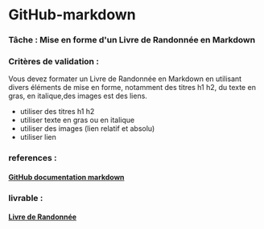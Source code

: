 # GitHub-markdown

 ###  Tâche : Mise en forme d'un Livre de Randonnée  en Markdown

###  Critères de validation :
 Vous devez formater un Livre de Randonnée en Markdown en utilisant divers éléments de mise en forme, notamment des titres h1 h2, du texte en gras, en italique,des images est des liens.
 - utiliser des titres h1 h2
 - utiliser texte en gras ou  en italique
 - utiliser des images (lien relatif et absolu)
 - utiliser lien 

 ###  references : 
 ####  [GitHub documentation markdown ](https://docs.github.com/fr/get-started/writing-on-github/getting-started-with-writing-and-formatting-on-github/basic-writing-and-formatting-syntax)
 ### livrable :
 ####  [Livre de Randonnée ](https://github.com/zaani12/CNMH/blob/main/Branche-technique/labs/lab%20Github-markdown/randonner.md)

